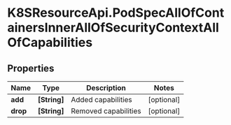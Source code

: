 # K8SResourceApi.PodSpecAllOfContainersInnerAllOfSecurityContextAllOfCapabilities

## Properties

Name | Type | Description | Notes
------------ | ------------- | ------------- | -------------
**add** | **[String]** | Added capabilities | [optional] 
**drop** | **[String]** | Removed capabilities | [optional] 


